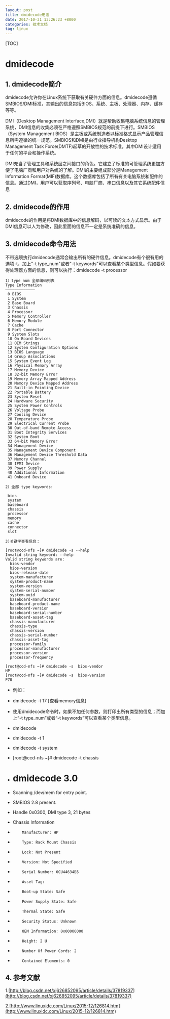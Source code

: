 ```yaml
---
layout: post
title: dmidecode用法
date: 2017-10-31 13:26:23 +8000
categories: 技术文档
tag: linux
---
```


[TOC]



# **dmidecode**

## 1. dmidecode简介

dmidecode允许你在Linux系统下获取有关硬件方面的信息。dmidecode遵循SMBIOS/DMI标准，其输出的信息包括BIOS、系统、主板、处理器、内存、缓存等等。

DMI（Desktop Management Interface,DMI）就是帮助收集电脑系统信息的管理系统，DMI信息的收集必须在严格遵照SMBIOS规范的前提下进行。SMBIOS（System Management BIOS）是主板或系统制造者以标准格式显示产品管理信息所需遵循的统一规范。SMBIOS和DMI是由行业指导机构Desktop Management Task Force(DMTF)起草的开放性的技术标准，其中DMI设计适用于任何的平台和操作系统。

DMI充当了管理工具和系统层之间接口的角色。它建立了标准的可管理系统更加方便了电脑厂商和用户对系统的了解。DMI的主要组成部分是Management Information Format(MIF)数据库。这个数据库包括了所有有关电脑系统和配件的信息。通过DMI，用户可以获取序列号、电脑厂商、串口信息以及其它系统配件信息


## 2. dmidecode的作用

dmidecode的作用是将DMI数据库中的信息解码，以可读的文本方式显示。由于DMI信息可以人为修改，因此里面的信息不一定是系统准确的信息。



## 3. dmidecode命令用法

不带选项执行dmidecode通常会输出所有的硬件信息。dmidecode有个很有用的选项-t，加上"-t type_num"或者"-t keywords"可以查看某个类型信息。假如要获得处理器方面的信息，则可以执行：dmidecode -t processor



```shell
1）type num 全部编码列表
Type Information
—————————————
 0 BIOS
 1 System
 2 Base Board
 3 Chassis
 4 Processor
 5 Memory Controller
 6 Memory Module
 7 Cache
 8 Port Connector
 9 System Slots
 10 On Board Devices
 11 OEM Strings
 12 System Configuration Options
 13 BIOS Language
 14 Group Associations
 15 System Event Log
 16 Physical Memory Array
 17 Memory Device
 18 32-bit Memory Error
 19 Memory Array Mapped Address
 20 Memory Device Mapped Address
 21 Built-in Pointing Device
 22 Portable Battery
 23 System Reset
 24 Hardware Security
 25 System Power Controls
 26 Voltage Probe
 27 Cooling Device
 28 Temperature Probe
 29 Electrical Current Probe
 30 Out-of-band Remote Access
 31 Boot Integrity Services
 32 System Boot
 33 64-bit Memory Error
 34 Management Device
 35 Management Device Component
 36 Management Device Threshold Data
 37 Memory Channel
 38 IPMI Device
 39 Power Supply
 40 Additional Information
 41 Onboard Device

2）全部 type keywords:

 bios
 system
 baseboard
 chassis
 processor
 memory
 cache
 connector
 slot

3)关键字查看信息：

[root@ccd-nfs ~]# dmidecode -s --help
Invalid string keyword: --help
Valid string keywords are:
  bios-vendor
  bios-version
  bios-release-date
  system-manufacturer
  system-product-name
  system-version
  system-serial-number
  system-uuid
  baseboard-manufacturer
  baseboard-product-name
  baseboard-version
  baseboard-serial-number
  baseboard-asset-tag
  chassis-manufacturer
  chassis-type
  chassis-version
  chassis-serial-number
  chassis-asset-tag
  processor-family
  processor-manufacturer
  processor-version
  processor-frequency

[root@ccd-nfs ~]# dmidecode -s  bios-vendor
HP
[root@ccd-nfs ~]# dmidecode -s  bios-version
P70
```



- 例如：
- dmidecode -t 17 [查看memory信息]
- 使用dmidecode命令时，如果不加任何参数，则打印出所有类型的信息；而加上“-t type_num”或者“-t keywords”可以查看某个类型信息。
- dmidecode
- dmidecode -t 1
- dmidecode -t system

- [root@ccd-nfs ~]# dmidecode -t chassis
- # dmidecode 3.0
- Scanning /dev/mem for entry point.
- SMBIOS 2.8 present.

- Handle 0x0300, DMI type 3, 21 bytes
- Chassis Information
-         Manufacturer: HP
-         Type: Rack Mount Chassis
-         Lock: Not Present
-         Version: Not Specified
-         Serial Number: 6CU44634B5
-         Asset Tag:
-         Boot-up State: Safe
-         Power Supply State: Safe
-         Thermal State: Safe
-         Security Status: Unknown
-         OEM Information: 0x00000000
-         Height: 2 U
-         Number Of Power Cords: 2
-         Contained Elements: 0

## 4. 参考文献

1.[http://blog.csdn.net/xj626852095/article/details/37819337](http://blog.csdn.net/xj626852095/article/details/37819337)

2.[http://www.linuxidc.com/Linux/2015-12/126814.htm](http://www.linuxidc.com/Linux/2015-12/126814.htm)